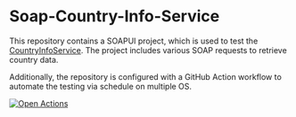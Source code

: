 # Soap-Country-Info-Service

This repository contains a SOAPUI project, which is used to test the [CountryInfoService](http://webservices.oorsprong.org/websamples.countryinfo/CountryInfoService.wso). The project includes various SOAP requests to retrieve country data.

Additionally, the repository is configured with a GitHub Action workflow to automate the testing via schedule on multiple OS.

[![Open Actions](https://img.shields.io/badge/Open-Actions-brightgreen?style=for-the-badge)](https://github.com/nKashev/Soap-Country-Info-Service/actions)
 

